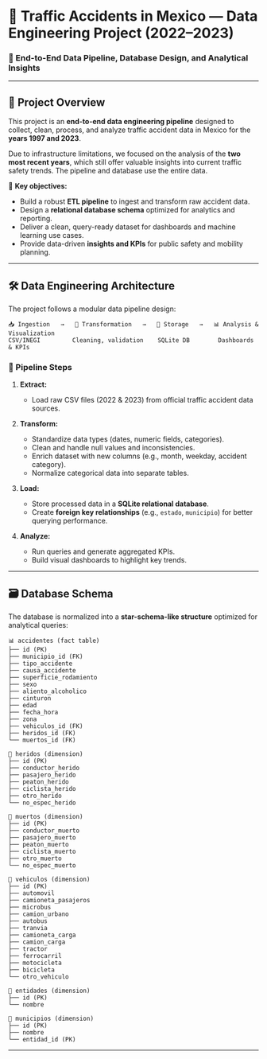 # 🚦 Traffic Accidents in Mexico — Data Engineering Project (2022–2023)

### 💾 End-to-End Data Pipeline, Database Design, and Analytical Insights

---

## 📁 Project Overview

This project is an **end-to-end data engineering pipeline** designed to collect, clean, process, and analyze traffic accident data in Mexico for the **years 1997 and 2023**.

Due to infrastructure limitations, we focused on the analysis of the **two most recent years**, which still offer valuable insights into current traffic safety trends. The pipeline and database use the entire data.

🔎 **Key objectives:**

- Build a robust **ETL pipeline** to ingest and transform raw accident data.   
- Design a **relational database schema** optimized for analytics and reporting.  
- Deliver a clean, query-ready dataset for dashboards and machine learning use cases.  
- Provide data-driven **insights and KPIs** for public safety and mobility planning.

---

## 🛠️ Data Engineering Architecture

The project follows a modular data pipeline design:

```text
📥 Ingestion   →   🧹 Transformation   →   💾 Storage   →   📊 Analysis & Visualization
CSV/INEGI         Cleaning, validation    SQLite DB        Dashboards & KPIs
```

### 🔄 Pipeline Steps

1. **Extract:**  
   - Load raw CSV files (2022 & 2023) from official traffic accident data sources.

2. **Transform:**  
   - Standardize data types (dates, numeric fields, categories).  
   - Clean and handle null values and inconsistencies.  
   - Enrich dataset with new columns (e.g., month, weekday, accident category).  
   - Normalize categorical data into separate tables.

3. **Load:**  
   - Store processed data in a **SQLite relational database**.  
   - Create **foreign key relationships** (e.g., `estado`, `municipio`) for better querying performance.

4. **Analyze:**  
   - Run queries and generate aggregated KPIs.  
   - Build visual dashboards to highlight key trends.

---

## 🗃️ Database Schema

The database is normalized into a **star-schema-like structure** optimized for analytical queries:

```
📊 accidentes (fact table)
├── id (PK)
├── municipio_id (FK)
├── tipo_accidente
├── causa_accidente
├── superficie_rodamiento
├── sexo
├── aliento_alcoholico
├── cinturon
├── edad
├── fecha_hora
├── zona
├── vehiculos_id (FK)
├── heridos_id (FK)
└── muertos_id (FK)

📁 heridos (dimension)
├── id (PK)
├── conductor_herido
├── pasajero_herido
├── peaton_herido
├── ciclista_herido
├── otro_herido
└── no_espec_herido

📁 muertos (dimension)
├── id (PK)
├── conductor_muerto
├── pasajero_muerto
├── peaton_muerto
├── ciclista_muerto
├── otro_muerto
└── no_espec_muerto

📁 vehiculos (dimension)
├── id (PK)
├── automovil
├── camioneta_pasajeros
├── microbus
├── camion_urbano
├── autobus
├── tranvia
├── camioneta_carga
├── camion_carga
├── tractor
├── ferrocarril
├── motocicleta
├── bicicleta
└── otro_vehiculo

📁 entidades (dimension)
├── id (PK)
└── nombre

📁 municipios (dimension)
├── id (PK)
├── nombre
└── entidad_id (PK)
```

---